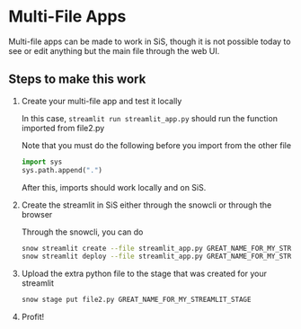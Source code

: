 # Multi-File Apps

Multi-file apps can be made to work in SiS, though it is not possible today to
see or edit anything but the main file through the web UI.

## Steps to make this work

1. Create your multi-file app and test it locally

   In this case, `streamlit run streamlit_app.py` should run the function imported from file2.py

   Note that you must do the following before you import from the other file

   ```python
   import sys
   sys.path.append(".")
   ```

   After this, imports should work locally and on SiS.

2. Create the streamlit in SiS either through the snowcli or through the browser

   Through the snowcli, you can do

   ```sh
   snow streamlit create --file streamlit_app.py GREAT_NAME_FOR_MY_STREAMLIT
   snow streamlit deploy --file streamlit_app.py GREAT_NAME_FOR_MY_STREAMLIT
   ```

3. Upload the extra python file to the stage that was created for your streamlit

   ```sh
   snow stage put file2.py GREAT_NAME_FOR_MY_STREAMLIT_STAGE
   ```

4. Profit!
